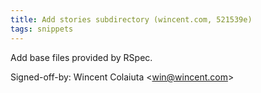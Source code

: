 ```yaml
---
title: Add stories subdirectory (wincent.com, 521539e)
tags: snippets
---
```


Add base files provided by RSpec.

Signed-off-by: Wincent Colaiuta &lt;win@wincent.com&gt;
